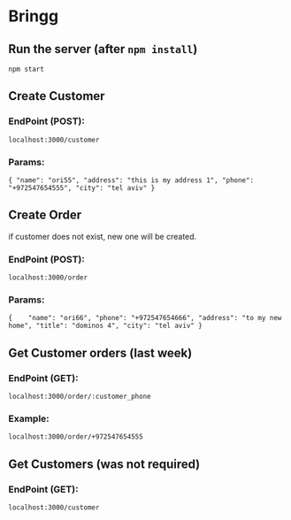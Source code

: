 # Bringg
## Run the server (after `npm install`)
`npm start`
## Create Customer
   ### EndPoint (POST): 
   `localhost:3000/customer`
   ### Params:
   `{
      "name": "ori55",
      "address": "this is my address 1",
      "phone": "+972547654555",
      "city": "tel aviv"
    }`
    
 ## Create Order
 if customer does not exist, new one will be created.
   ### EndPoint (POST): 
   `localhost:3000/order`
   ### Params:
   `{	
      "name": "ori66",
      "phone": "+972547654666",
      "address": "to my new home",
      "title": "dominos 4",
      "city": "tel aviv"
    }`
    
 ## Get Customer orders (last week)
   ### EndPoint (GET): 
   `localhost:3000/order/:customer_phone`
   ### Example:
   `localhost:3000/order/+972547654555`
   
 ## Get Customers (was not required)
   ### EndPoint (GET): 
   `localhost:3000/customer`
 
